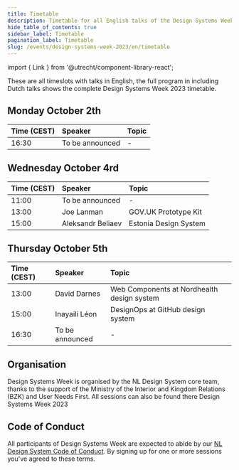 ```yaml
---
title: Timetable
description: Timetable for all English talks of the Design Systems Week 2023
hide_table_of_contents: true
sidebar_label: Timetable
pagination_label: Timetable
slug: /events/design-systems-week-2023/en/timetable
---
```


import { Link } from '@utrecht/component-library-react';

<div lang="en">

These are all timeslots with talks in English, <Link href="/events/design-systems-week-2023/tijdschema" hrefLang="nl-NL">the full program in including Dutch talks</Link> shows the complete Design Systems Week 2023 timetable.

## Monday October 2th

| Time (CEST) | Speaker         | Topic |
| :---------- | :-------------- | :---- |
| 16:30       | To be announced | -     |

## Wednesday October 4rd

| Time (CEST) | Speaker         | Topic                                                                                                              |
| :---------- | :-------------- | :----------------------------------------------------------------------------------------------------------------- |
| 11:00       | To be announced | -                                                                                                                  |
| 13:00       | Joe Lanman      | <Link href="https://www.gebruikercentraal.nl/agenda/the-gov-uk-prototype-kit/#english">GOV.UK Prototype Kit</Link> |
| 15:00 | Aleksandr Beliaev  | Estonia Design System |


## Thursday October 5th

| Time (CEST) | Speaker         | Topic                                                                                                                                                                |
| :---------- | :-------------- | :------------------------------------------------------------------------------------------------------------------------------------------------------------------- |
| 13:00       | David Darnes    | <Link href="https://www.gebruikercentraal.nl/agenda/design-systems-web-components-what-works-what-doesnt/#english">Web Components at Nordhealth design system</Link> |
| 15:00       | Inayaili Léon   | <Link href="https://www.gebruikercentraal.nl/agenda/designops-designing-the-api-of-design-teams/#english">DesignOps at GitHub design system</Link>                   |
| 16:30       | To be announced | -                                                                                                                                                                    |

</div>

## Organisation

Design Systems Week is organised by the NL Design System core team, thanks to the support of the Ministry of the Interior and Kingdom Relations (BZK) and <Link href="https://international.gebruikercentraal.nl">User Needs First</Link>. All sessions can also be found there <Link href="https://international.gebruikercentraal.nl/design-systems-week-2023/">Design Systems Week 2023</Link>

## Code of Conduct

All participants of Design Systems Week are expected to abide by our [NL Design System Code of Conduct](https://github.com/nl-design-system/.github/blob/main/CODE_OF_CONDUCT.md). By signing up for one or more sessions you've agreed to these terms.
